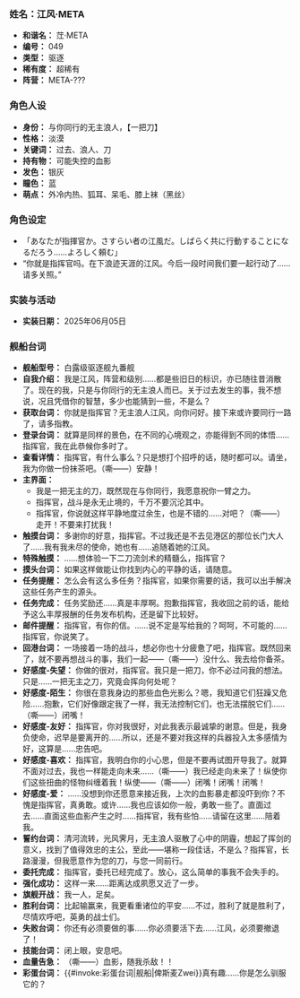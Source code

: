 ### 姓名：江风·META
* **和谐名：** 茳·META
* **编号：** 049
* **类型：** 驱逐
* **稀有度：** 超稀有
* **阵营：** META-???


### 角色人设
* **身份：** 与你同行的无主浪人，【一把刀】
* **性格：** 淡漠
* **关键词：** 过去、浪人、刀
* **持有物：** 可能失控的血影
* **发色：** 银灰
* **瞳色：** 蓝
* **萌点：** 外冷内热、狐耳、呆毛、膝上袜（黑丝）


### 角色设定
* 「あなたが指揮官か。さすらい者の江風だ。しばらく共に行動することになるだろう……よろしく頼む」
* “你就是指挥官吗。在下浪迹天涯的江风。今后一段时间我们要一起行动了……请多关照。”


### 实装与活动
* **实装日期：** 2025年06月05日


### 舰船台词
* **舰船型号：** 白露级驱逐舰九番舰
* **自我介绍：** 我是江风，阵营和级别……都是些旧日的标识，亦已随往昔消散了。现在的我，只是与你同行的无主浪人而已。关于过去发生的事，我不想说，况且凭借你的智慧，多少也能猜到一些，不是么？
* **获取台词：** 你就是指挥官？无主浪人江风，向你问好。接下来或许要同行一路了，请多指教。
* **登录台词：** 就算是同样的景色，在不同的心境观之，亦能得到不同的体悟……指挥官，我在此恭候你多时了。
* **查看详情：** 指挥官，有什么事么？只是想打个招呼的话，随时都可以。请坐，我为你做一份抹茶吧。（嘶——）安静！
* **主界面：**
  * 我是一把无主的刀，既然现在与你同行，我愿意祝你一臂之力。
  * 指挥官，战斗是永无止境的，千万不要沉沦其中。
  * 指挥官，你说就这样平静地度过余生，也是不错的……对吧？（嘶——）走开！不要来打扰我！
* **触摸台词：** 多谢你的好意，指挥官。不过我还是不去见港区的那位长门大人了……我有我未尽的使命，她也有……追随着她的江风。
* **特殊触摸：** ……想体验一下二刀流剑术的精髓么，指挥官？
* **摸头台词：** 如果这样做能让你找到内心的平静的话，请随意。
* **任务提醒：** 怎么会有这么多任务？指挥官，如果你需要的话，我可以出手解决这些任务产生的源头。
* **任务完成：** 任务奖励还……真是丰厚啊。抱歉指挥官，我收回之前的话，能给予这么丰厚报酬的任务发布机构，还是留下比较好。
* **邮件提醒：** 指挥官，有你的信。……说不定是写给我的？呵呵，不可能的……指挥官，你说笑了。
* **回港台词：** 一场接着一场的战斗，想必你也十分疲惫了吧，指挥官。既然回来了，就不要再想战斗的事，我们一起——（嘶——）没什么、我去给你备茶。
* **好感度-失望：** 你做的很对，指挥官。我只是一把刀，你不必过问我的想法。只是……一把无主之刀，究竟会挥向何处呢？
* **好感度-陌生：** 你很在意我身边的那些血色光影么？嗯，我知道它们狂躁又危险……抱歉，它们好像跟定我了一样，我无法控制它们，也无法摆脱它们……（嘶——）闭嘴！
* **好感度-友好：** 指挥官，你对我很好，对此我表示最诚挚的谢意。但是，我身负使命，迟早是要离开的……所以，还是不要对我这样的兵器投入太多感情为好，这算是……忠告吧。
* **好感度-喜欢：** 指挥官，我明白你的小心思，但是不要再试图开导我了。就算不面对过去，我也一样能走向未来……（嘶——）我已经走向未来了！纵使你们这些扭曲的怪物纠缠着我！纵使——（嘶——）闭嘴！闭嘴！闭嘴！
* **好感度-爱：** ……没想到你还愿意来接近我，上次的血影暴走都没吓到你？不愧是指挥官，真勇敢。或许……我也应该如你一般，勇敢一些了。直面过去……直面这些血影产生之时……指挥官，我有些怕……请留在这里……陪着我。
* **誓约台词：** 清河流转，光风霁月，无主浪人驱散了心中的阴霾，想起了挥剑的意义，找到了值得效忠的主公，至此——堪称一段佳话，不是么？指挥官，长路漫漫，但我愿意作为您的刀，与您一同前行。
* **委托完成：** 指挥官，委托已经完成了。放心，这么简单的事我不会失手的。
* **强化成功：** 这样一来……距离达成夙愿又近了一步。
* **旗舰开战：** 我一人，足矣。
* **胜利台词：** 比起输赢来，我更看重诸位的平安……不过，胜利了就是胜利了，尽情欢呼吧，英勇的战士们。
* **失败台词：** 你还有必须要做的事……你必须要活下去……江风，必须要撤退了！
* **技能台词：** 闭上眼，安息吧。
* **血量告急：** （嘶——）血影，随我杀敌！！
* **彩蛋台词：** {{#invoke:彩蛋台词|舰船|俾斯麦Zwei}}真有趣……你是怎么驯服它的？
